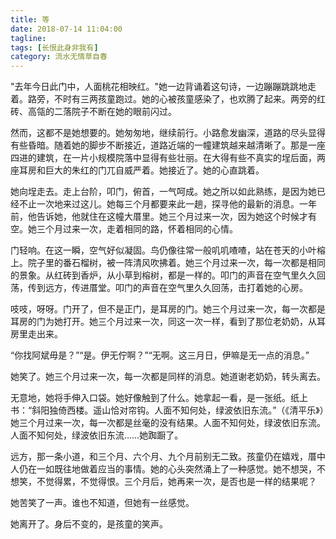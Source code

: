 ```yaml
---
title: 等
date: 2018-07-14 11:04:00
tagline: 
tags: [长恨此身非我有]
category: 流水无情草自春
---
```


"去年今日此门中，人面桃花相映红。"她一边背诵着这句诗，一边蹦蹦跳跳地走着。路旁，不时有三两孩童跑过。她的心被孩童感染了，也欢腾了起来。两旁的红砖、高瓴的二落院子不断在她的眼前闪过。   

然而，这都不是她想要的。她匆匆地，继续前行。小路愈发幽深，道路的尽头显得有些昏暗。随着她的脚步不断接近，道路近端的一幢建筑越来越清晰了。那是一座四进的建筑，在一片小规模院落中显得有些壮丽。在大得有些不真实的埕后面，两座耳房和巨大的朱红的门兀自威严着。她接近了。她的心直跳着。   

她向埕走去。走上台阶，叩门，俯首，一气呵成。她之所以如此熟练，是因为她已经不止一次地来过这儿。她每三个月都要来此一趟，探寻他的最新的消息。一年前，他告诉她，他就住在这幢大厝里。她三个月过来一次，因为她这个时候才有空。她三个月过来一次，走着相同的路，怀着相同的心情。   

门轻响。在这一瞬，空气好似凝固。鸟仍像往常一般叽叽喳喳，站在苍天的小叶榕上。院子里的番石榴树，被一阵清风吹拂着。她三个月过来一次，每一次都是相同的景象。从红砖到香炉，从小草到榕树，都是一样的。叩门的声音在空气里久久回荡，传到远方，传进厝堂。叩门的声音在空气里久久回荡，击打着她的心房。   

吱吱，呀呀。门开了，但不是正门，是耳房的门。她三个月过来一次，每一次都是耳房的门为她打开。她三个月过来一次，同这一次一样，看到了那位老奶奶，从耳房里走出来。   

“你找阿斌毋是？”“是。伊无佇啊？”“无啊。这三月日，伊嘛是无一点的消息。”   

她笑了。她三个月过来一次，每一次都是同样的消息。她道谢老奶奶，转头离去。   

无意地，她将手伸入口袋。她好像触到了什么。她拿起一看，是一张纸。纸上书：“斜阳独倚西楼。遥山恰对帘钩。人面不知何处，绿波依旧东流。”（《清平乐》）她三个月过来一次，每一次都是丝毫的没有结果。人面不知何处，绿波依旧东流。人面不知何处，绿波依旧东流……她踟蹰了。   

远方，那一条小道，和三个月、六个月、九个月前别无二致。孩童仍在嬉戏，厝中人仍在一如既往地做着应当的事情。她的心头突然涌上了一种感觉。她不想哭，不想笑，不觉得累，不觉得恨。三个月后，她再来一次，是否也是一样的结果呢？   

她苦笑了一声。谁也不知道，但她有一丝感觉。   

她离开了。身后不变的，是孩童的笑声。 